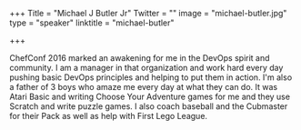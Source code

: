 +++
Title = "Michael J Butler Jr"
Twitter = ""
image = "michael-butler.jpg"
type = "speaker"
linktitle = "michael-butler"

+++

ChefConf 2016 marked an awakening for me in the DevOps spirit and community. I am a manager in that organization and work hard every day pushing basic DevOps principles and helping to put them in action. I'm also a father of 3 boys who amaze me every day at what they can do. It was Atari Basic and writing Choose Your Adventure games for me and they use Scratch and write puzzle games. I also coach baseball and the Cubmaster for their Pack as well as help with First Lego League.

